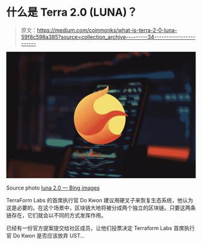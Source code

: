 # 什么是 Terra 2.0 (LUNA)？

> 原文：<https://medium.com/coinmonks/what-is-terra-2-0-luna-59f8c598a385?source=collection_archive---------34----------------------->

![](img/af37c69eb10b9a1a20ae517e05fccd02.png)

Source photo [luna 2.0 — Bing images](https://www.bing.com/images/search?view=detailV2&ccid=86%2fr5iSR&id=BA6FECF4B34362AB5A3BFAEF7B41F22C0BE06D1C&thid=OIF.l2uD%2bbb8o%2fz25DHK0bQCKQ&mediaurl=https%3a%2f%2fnodersknow.com%2fwp-content%2fuploads%2f2022%2f05%2fterra-luna-price-pump.jpg&cdnurl=https%3a%2f%2fth.bing.com%2fth%2fid%2fR.f3afebe62491b6ab8f003921fb458409%3frik%3d%26pid%3dImgRaw%26r%3d0&exph=1280&expw=1920&q=luna+2.0&simid=7026761959020&FORM=IRPRST&ck=976B83F9B6FCA3FCF6E431CAD1B40229&selectedIndex=6&ajaxhist=0&ajaxserp=0)

TerraForm Labs 的首席执行官 Do Kwon 建议用硬叉子来恢复生态系统，他认为这是必要的。在这个场景中，区块链大地将被分成两个独立的区块链。只要这两条链存在，它们就会以不同的方式发挥作用。

已经有一份官方提案提交给社区成员，让他们投票决定 Terraform Labs 首席执行官 Do Kwon 是否应该放弃 UST…
